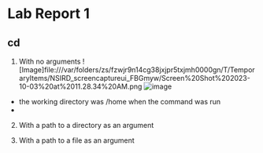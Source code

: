# Lab Report 1

## cd

1. With no arguments
![Image]file:///var/folders/zs/fzwjr9n14cg38jxjpr5txjmh0000gn/T/TemporaryItems/NSIRD_screencaptureui_FBGmyw/Screen%20Shot%202023-10-03%20at%2011.28.34%20AM.png
![image](https://github.com/TimothyLam727/cse15l-lab-reports/assets/146874935/06894b5e-4cec-493b-af2b-202d037ad7a5)

  * the working directory was /home when the command was run
  * 

2. With a path to a directory as an argument


3. With a path to a file as an argument
